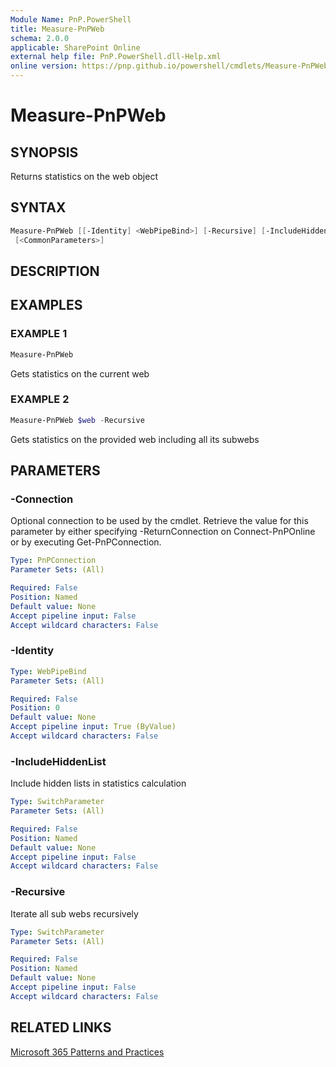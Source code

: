 ```yaml
---
Module Name: PnP.PowerShell
title: Measure-PnPWeb
schema: 2.0.0
applicable: SharePoint Online
external help file: PnP.PowerShell.dll-Help.xml
online version: https://pnp.github.io/powershell/cmdlets/Measure-PnPWeb.html
---
```

 
# Measure-PnPWeb

## SYNOPSIS
Returns statistics on the web object

## SYNTAX

```powershell
Measure-PnPWeb [[-Identity] <WebPipeBind>] [-Recursive] [-IncludeHiddenList] [-Connection <PnPConnection>]
 [<CommonParameters>]
```

## DESCRIPTION

## EXAMPLES

### EXAMPLE 1
```powershell
Measure-PnPWeb
```

Gets statistics on the current web

### EXAMPLE 2
```powershell
Measure-PnPWeb $web -Recursive
```

Gets statistics on the provided web including all its subwebs

## PARAMETERS

### -Connection
Optional connection to be used by the cmdlet. Retrieve the value for this parameter by either specifying -ReturnConnection on Connect-PnPOnline or by executing Get-PnPConnection.

```yaml
Type: PnPConnection
Parameter Sets: (All)

Required: False
Position: Named
Default value: None
Accept pipeline input: False
Accept wildcard characters: False
```

### -Identity

```yaml
Type: WebPipeBind
Parameter Sets: (All)

Required: False
Position: 0
Default value: None
Accept pipeline input: True (ByValue)
Accept wildcard characters: False
```

### -IncludeHiddenList
Include hidden lists in statistics calculation

```yaml
Type: SwitchParameter
Parameter Sets: (All)

Required: False
Position: Named
Default value: None
Accept pipeline input: False
Accept wildcard characters: False
```

### -Recursive
Iterate all sub webs recursively

```yaml
Type: SwitchParameter
Parameter Sets: (All)

Required: False
Position: Named
Default value: None
Accept pipeline input: False
Accept wildcard characters: False
```

## RELATED LINKS

[Microsoft 365 Patterns and Practices](https://aka.ms/m365pnp)

